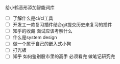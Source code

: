 
给小鹤音形添加智能词库
 
- [ ] 了解什么是ci/cl工具
- [ ] 开发工一款复习插件结合git提交历史来复习的插件
- [ ] 知乎的收藏 面试应该考察什么
- [ ] 什么是system design
- [ ] 做一个属于自己的嵌入式小狗
- [ ] 打光板
- [ ] 知乎  如何鉴别股市里的高手 必须看完 做笔记研究完